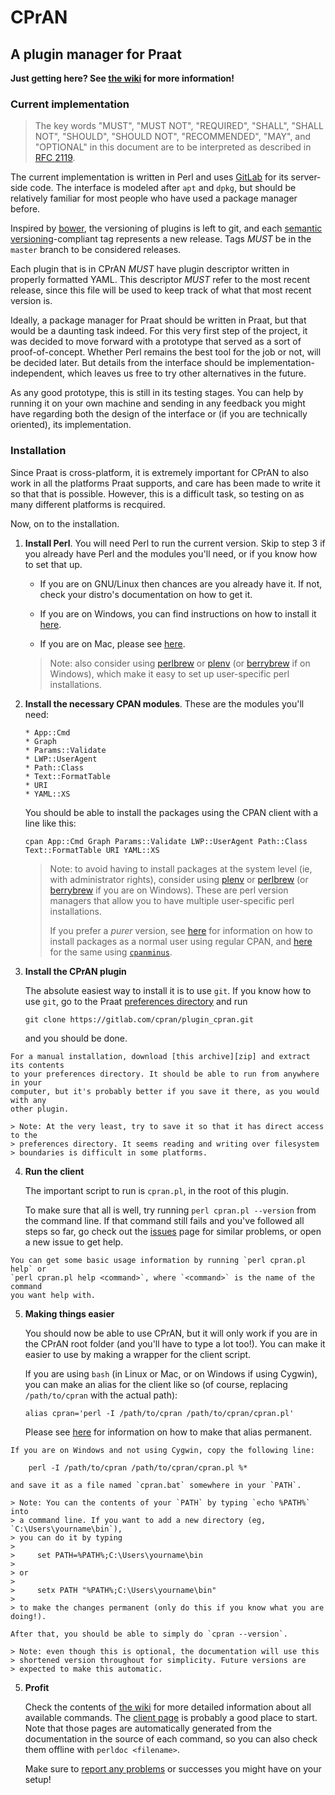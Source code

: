 CPrAN
=====

A plugin manager for Praat
--------------------------

**Just getting here? See [the wiki][wiki] for more information!**

### Current implementation

> The key words "MUST", "MUST NOT", "REQUIRED", "SHALL", "SHALL NOT", "SHOULD",
> "SHOULD NOT", "RECOMMENDED", "MAY", and "OPTIONAL" in this document are to be
> interpreted as described in [RFC 2119](http://tools.ietf.org/html/rfc2119).

The current implementation is written in Perl and uses [GitLab][] for its
server-side code. The interface is modeled after `apt` and `dpkg`, but should be
relatively familiar for most people who have used a package manager before.

Inspired by [bower][], the versioning of plugins is left to git, and each
[semantic versioning][semver]-compliant tag represents a new release.
Tags _MUST_ be in the `master` branch to be considered releases.

[bower]: https://github.com/bower/bower
[gitlab]: https://gitlab.com
[semver]: http://semver.org

Each plugin that is in CPrAN _MUST_ have plugin descriptor written in
properly formatted YAML. This descriptor _MUST_ refer to the most recent
release, since this file will be used to keep track of what that most recent
version is.

Ideally, a package manager for Praat should be written in Praat, but that would
be a daunting task indeed. For this very first step of the project, it was
decided to move forward with a prototype that served as a sort of
proof-of-concept. Whether Perl remains the best tool for the job or not, will be
decided later. But details from the interface should be
implementation-independent, which leaves us free to try other alternatives in
the future.

As any good prototype, this is still in its testing stages. You can help by
running it on your own machine and sending in any feedback you might have
regarding both the design of the interface or (if you are technically oriented),
its implementation.

### Installation

Since Praat is cross-platform, it is extremely important for CPrAN to also work
in all the platforms Praat supports, and care has been made to write it so that
that is possible. However, this is a difficult task, so testing on as many
different platforms is recquired.

Now, on to the installation.

1.  **Install Perl**. You will need Perl to run the current version. Skip to step
    3 if you already have Perl and the modules you'll need, or if you know how to
    set that up.

    * If you are on GNU/Linux then chances are you already have it. If not, check
    your distro's documentation on how to get it.

    * If you are on Windows, you can find instructions on how to install it
    [here][winperl].

    * If you are on Mac, please see [here][macperl].

    > Note: also consider using [perlbrew][] or [plenv][] (or [berrybrew][] if on Windows),
    > which make it easy to set up user-specific perl installations.

[macperl]: http://learn.perl.org/installing/osx.html
[winperl]: http://learn.perl.org/installing/windows.html

2.  **Install the necessary CPAN modules**. These are the modules you'll need:

        * App::Cmd
        * Graph
        * Params::Validate
        * LWP::UserAgent
        * Path::Class
        * Text::FormatTable
        * URI
        * YAML::XS

    You should be able to install the packages using the CPAN client with a line like this:

        cpan App::Cmd Graph Params::Validate LWP::UserAgent Path::Class Text::FormatTable URI YAML::XS
        
    > Note: to avoid having to install packages at the system level (ie, with administrator
    > rights), consider using [plenv][] or [perlbrew][] (or [berrybrew][] if you are on
    > Windows). These are perl version managers that allow you to have multiple user-specific
    > perl installations.
    >
    > If you prefer a _purer_ version, see [here][faqlibrary] for information on how to
    > install packages as a normal user using regular CPAN, and [here][cpanmlibrary] for
    > the same using [`cpanminus`][cpanminus].

[cpanminus]: https://github.com/miyagawa/cpanminus    
[perlbrew]: https://perlbrew.pl
[plenv]: http://weblog.bulknews.net/post/58079418600/plenv-alternative-for-perlbrew    
[berrybrew]: http://perltricks.com/article/119/2014/10/10/Hello-berrybrew--the-Strawberry-Perl-version-manager
[faqlibrary]: http://learn.perl.org/faq/perlfaq8.html#How-do-I-keep-my-own-module-library-directory
[cpanmlibrary]: https://github.com/miyagawa/cpanminus#where-does-this-install-modules-to-do-i-need-root-access

3.  **Install the CPrAN plugin**

    The absolute easiest way to install it is to use `git`. If you know how to
    use `git`, go to the Praat [preferences directory][] and run

        git clone https://gitlab.com/cpran/plugin_cpran.git

    and you should be done.

[preferences directory]: http://www.fon.hum.uva.nl/praat/manual/preferences_directory.html    
    
    For a manual installation, download [this archive][zip] and extract its contents
    to your preferences directory. It should be able to run from anywhere in your
    computer, but it's probably better if you save it there, as you would with any
    other plugin.

[zip]: https://gitlab.com/cpran/plugin_cpran/repository/archive.zip?ref=master

    > Note: At the very least, try to save it so that it has direct access to the
    > preferences directory. It seems reading and writing over filesystem
    > boundaries is difficult in some platforms.

4.  **Run the client**

    The important script to run is `cpran.pl`, in the root of this plugin.

    To make sure that all is well, try running `perl cpran.pl --version` from the
    command line. If that command still fails and you've followed all steps so
    far, go check out the [issues][] page for similar problems, or open a new
    issue to get help.

[issues]: https://gitlab.com/cpran/plugin_cpran/issues    
    
    You can get some basic usage information by running `perl cpran.pl help` or
    `perl cpran.pl help <command>`, where `<command>` is the name of the command
    you want help with.

5.  **Making things easier**

    You should now be able to use CPrAN, but it will only work if you are in the
    CPrAN root folder (and you'll have to type a lot too!). You can make it easier
    to use by making a wrapper for the client script.

    If you are using `bash` (in Linux or Mac, or on Windows if using Cygwin), you
    can make an alias for the client like so (of course, replacing `/path/to/cpran`
    with the actual path):

        alias cpran='perl -I /path/to/cpran /path/to/cpran/cpran.pl'

    Please see [here][permalias] for information on how to make that alias
    permanent.

[permalias]: http://unix.stackexchange.com/a/183497

    If you are on Windows and not using Cygwin, copy the following line:

        perl -I /path/to/cpran /path/to/cpran/cpran.pl %*

    and save it as a file named `cpran.bat` somewhere in your `PATH`.

    > Note: You can the contents of your `PATH` by typing `echo %PATH%` into
    > a command line. If you want to add a new directory (eg, `C:\Users\yourname\bin`),
    > you can do it by typing
    >
    >     set PATH=%PATH%;C:\Users\yourname\bin
    >
    > or
    >
    >     setx PATH "%PATH%;C:\Users\yourname\bin"
    >
    > to make the changes permanent (only do this if you know what you are doing!).

    After that, you should be able to simply do `cpran --version`. 

    > Note: even though this is optional, the documentation will use this
    > shortened version throughout for simplicity. Future versions are
    > expected to make this automatic.

5.  **Profit**

    Check the contents of [the wiki][wiki] for more detailed information about
    all available commands. The [client page][cpran] is probably a good place to
    start. Note that those pages are automatically generated from the
    documentation in the source of each command, so you can also check them
    offline with `perldoc <filename>`.

    Make sure to [report any problems][issues] or successes you might
    have on your setup!

[wiki]: https://gitlab.com/cpran/plugin_cpran/wikis/home
[cpran]: https://gitlab.com/cpran/plugin_cpran/wikis/cpran
[issues]: https://gitlab.com/cpran/plugin_cpran/issues
